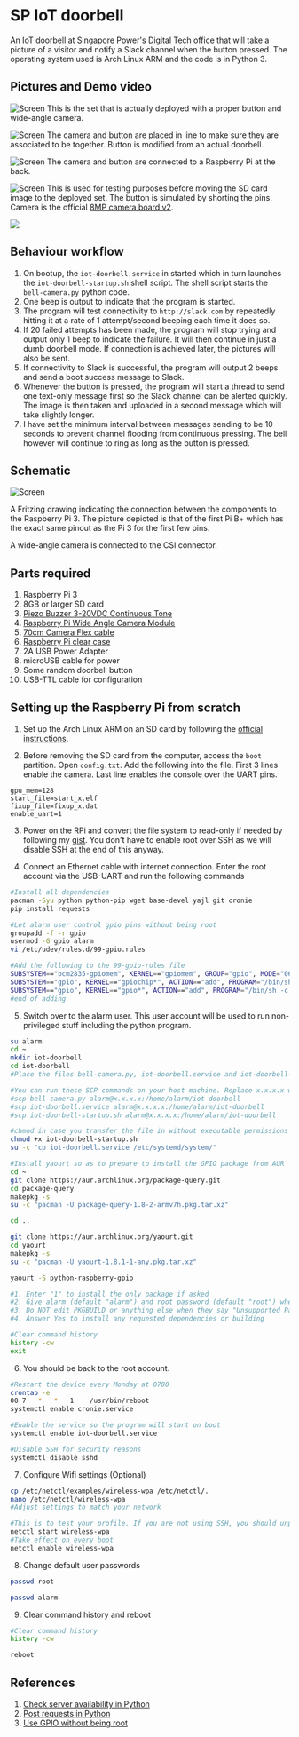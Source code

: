 # SP IoT doorbell

An IoT doorbell at Singapore Power's Digital Tech office that will take a picture of a visitor and notify a Slack channel when the button pressed. The operating system used is Arch Linux ARM and the code is in Python 3.

## Pictures and Demo video

![Screen](images/deployed-set.jpg)
This is the set that is actually deployed with a proper button and wide-angle camera.

![Screen](images/deployed-front.jpg)
The camera and button are placed in line to make sure they are associated to be together. Button is modified from an actual doorbell.

![Screen](images/deployed-back.jpg)
The camera and button are connected to a Raspberry Pi at the back.

![Screen](images/staging-set.jpg)
This is used for testing purposes before moving the SD card image to the deployed set. The button is simulated by shorting the pins. Camera is the official [8MP camera board v2](https://sg.element14.com/raspberry-pi/rpi-8mp-camera-board/raspberry-pi-camera-board-v2/dp/2510728).

[![](http://img.youtube.com/vi/MGRNmj3iRuI/0.jpg)](http://www.youtube.com/watch?v=MGRNmj3iRuI)

## Behaviour workflow

1. On bootup, the `iot-doorbell.service` in started which in turn launches the `iot-doorbell-startup.sh` shell script. The shell script starts the `bell-camera.py` python code.
2. One beep is output to indicate that the program is started.
3. The program will test connectivity to `http://slack.com` by repeatedly hitting it at a rate of 1 attempt/second beeping each time it does so.
4. If 20 failed attempts has been made, the program will stop trying and output only 1 beep to indicate the failure. It will then continue in just a dumb doorbell mode. If connection is achieved later, the pictures will also be sent.
5. If connectivity to Slack is successful, the program will output 2 beeps and send a boot success message to Slack.
6. Whenever the button is pressed, the program will start a thread to send one text-only message first so the Slack channel can be alerted quickly. The image is then taken and uploaded in a second message which will take slightly longer.
7. I have set the minimum interval between messages sending to be 10 seconds to prevent channel flooding from continuous pressing. The bell however will continue to ring as long as the button is pressed.

## Schematic

![Screen](schematic/schematic.png)

A Fritzing drawing indicating the connection between the components to the Raspberry Pi 3. The picture depicted is that of the first Pi B+ which has the exact same pinout as the Pi 3 for the first few pins.

A wide-angle camera is connected to the CSI connector.

## Parts required
1. Raspberry Pi 3
2. 8GB or larger SD card
3. [Piezo Buzzer 3-20VDC Continuous Tone](http://www.sgbotic.com/index.php?dispatch=products.view&product_id=1926)
4. [Raspberry Pi Wide Angle Camera Module](https://www.seeedstudio.com/Raspberry-Pi-Wide-Angle-Camera-Module-p-2774.html)
5. [70cm Camera Flex cable](http://www.sgbotic.com/index.php?dispatch=products.view&product_id=2258)
6. [Raspberry Pi clear case](http://sg.element14.com/multicomp/83-17540/enclosure-raspberry-pi-3-2-b-clear/dp/2674868)
7. 2A USB Power Adapter
8. microUSB cable for power
9. Some random doorbell button
10. USB-TTL cable for configuration

## Setting up the Raspberry Pi from scratch

1) Set up the Arch Linux ARM on an SD card by following the [official instructions](https://archlinuxarm.org/platforms/armv8/broadcom/raspberry-pi-3).

2) Before removing the SD card from the computer, access the `boot` partition. Open `config.txt`. Add the following into the file. First 3 lines enable the camera. Last line enables the console over the UART pins.

```
gpu_mem=128
start_file=start_x.elf
fixup_file=fixup_x.dat
enable_uart=1
```
3) Power on the RPi and convert the file system to read-only if needed by following my [gist](https://gist.github.com/yeokm1/8b0ffc03e622ce011010). You don't have to enable root over SSH as we will disable SSH at the end of this anyway.

4) Connect an Ethernet cable with internet connection. Enter the root account via the USB-UART and run the following commands

```bash
#Install all dependencies
pacman -Syu python python-pip wget base-devel yajl git cronie
pip install requests

#Let alarm user control gpio pins without being root
groupadd -f -r gpio
usermod -G gpio alarm
vi /etc/udev/rules.d/99-gpio.rules

#Add the following to the 99-gpio-rules file
SUBSYSTEM=="bcm2835-gpiomem", KERNEL=="gpiomem", GROUP="gpio", MODE="0660"
SUBSYSTEM=="gpio", KERNEL=="gpiochip*", ACTION=="add", PROGRAM="/bin/sh -c 'chown root:gpio /sys/class/gpio/export /sys/class/gpio/unexport ; chmod 220 /sys/class/gpio/export /sys/class/gpio/unexport'"
SUBSYSTEM=="gpio", KERNEL=="gpio*", ACTION=="add", PROGRAM="/bin/sh -c 'chown root:gpio /sys%p/active_low /sys%p/direction /sys%p/edge /sys%p/value ; chmod 660 /sys%p/active_low /sys%p/direction /sys%p/edge /sys%p/value'"
#end of adding
```
5) Switch over to the alarm user. This user account will be used to run non-privileged stuff including the python program.

```bash
su alarm
cd ~
mkdir iot-doorbell
cd iot-doorbell
#Place the files bell-camera.py, iot-doorbell.service and iot-doorbell-startup.sh into this folder

#You can run these SCP commands on your host machine. Replace x.x.x.x with the IP address of the RPi.
#scp bell-camera.py alarm@x.x.x.x:/home/alarm/iot-doorbell
#scp iot-doorbell.service alarm@x.x.x.x:/home/alarm/iot-doorbell
#scp iot-doorbell-startup.sh alarm@x.x.x.x:/home/alarm/iot-doorbell

#chmod in case you transfer the file in without executable permissions
chmod +x iot-doorbell-startup.sh
su -c "cp iot-doorbell.service /etc/systemd/system/"

#Install yaourt so as to prepare to install the GPIO package from AUR
cd ~
git clone https://aur.archlinux.org/package-query.git
cd package-query
makepkg -s
su -c "pacman -U package-query-1.8-2-armv7h.pkg.tar.xz"

cd ..

git clone https://aur.archlinux.org/yaourt.git
cd yaourt
makepkg -s
su -c "pacman -U yaourt-1.8.1-1-any.pkg.tar.xz"

yaourt -S python-raspberry-gpio

#1. Enter "1" to install the only package if asked
#2. Give alarm (default "alarm") and root password (default "root") when asked
#3. Do NOT edit PKGBUILD or anything else when they say "Unsupported Package" or similar warnings. Press "N".
#4. Answer Yes to install any requested dependencies or building

#Clear command history
history -cw
exit
```

6) You should be back to the root account.

```bash
#Restart the device every Monday at 0700
crontab -e
00 7   *   *   1    /usr/bin/reboot
systemctl enable cronie.service

#Enable the service so the program will start on boot
systemctl enable iot-doorbell.service

#Disable SSH for security reasons
systemctl disable sshd
```

7) Configure Wifi settings (Optional)

```bash
cp /etc/netctl/examples/wireless-wpa /etc/netctl/.
nano /etc/netctl/wireless-wpa
#Adjust settings to match your network

#This is to test your profile. If you are not using SSH, you should unplug the Ethernet cable now to test.
netctl start wireless-wpa
#Take effect on every boot
netctl enable wireless-wpa
```

8) Change default user passwords

```bash
passwd root

passwd alarm
```

9) Clear command history and reboot

```bash
#Clear command history
history -cw

reboot
```

## References

1. [Check server availability in Python](http://stackoverflow.com/questions/3764291/checking-network-connection)
2. [Post requests in Python](http://stackoverflow.com/questions/37283111/cannot-post-images-to-slack-channel-via-web-hooks-utilizing-python-requests)
3. [Use GPIO without being root](https://arcanesciencelab.wordpress.com/2016/03/31/running-rpi3-applications-that-use-gpio-without-being-root/)
